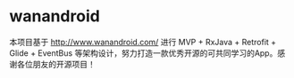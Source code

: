 # wanandroid
本项目基于 http://www.wanandroid.com/ 进行 MVP + RxJava + Retrofit + Glide + EventBus 等架构设计，努力打造一款优秀开源的可共同学习的App。感谢各位朋友的开源项目！
